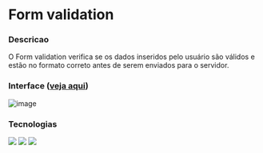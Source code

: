 # Form validation


### Descricao

O Form validation verifica se os dados inseridos pelo usuário são válidos e estão no formato correto antes de serem enviados para o servidor.




### Interface (<a href="https://martinsroberto.github.io/2023-form_validation/">veja aqui</a>)

![image](https://user-images.githubusercontent.com/104272370/212582404-e648250b-778c-4171-b787-48b4ef90e149.png)


### Tecnologias
<div style="display: inline_block">
  <img src="https://img.shields.io/badge/HTML5-E34F26?style=for-the-badge&logo=html5&logoColor=white" />
  <img src="https://img.shields.io/badge/CSS3-1572B6?style=for-the-badge&logo=css3&logoColor=white" />
  <img src="https://img.shields.io/badge/JavaScript-F7DF1E?style=for-the-badge&logo=javascript&logoColor=black" />
</div>
